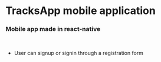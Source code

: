 # TracksApp mobile application


### Mobile app made in react-native
<br />

- User can signup or signin through a registration form
